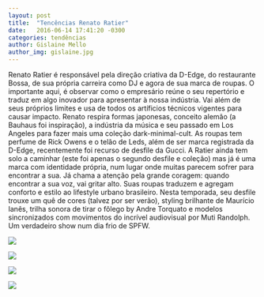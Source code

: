 ```yaml
---
layout: post
title:  "Tencências Renato Ratier"
date:   2016-06-14 17:41:20 -0300
categories: tendências
author: Gislaine Mello
author_img: gislaine.jpg
---
```


Renato Ratier é responsável pela direção criativa da D-Edge, do restaurante Bossa, de sua própria carreira como DJ e agora de sua marca de roupas. O importante aqui, é observar como o empresário reúne o seu repertório e traduz em algo inovador para apresentar à nossa indústria. Vai além de seus próprios limites e usa de todos os artíficios técnicos vigentes para causar impacto. Renato respira formas japonesas, conceito alemão (a Bauhaus foi inspiração), a indústria da música e seu passado em Los Angeles para fazer mais uma coleção dark-minimal-cult. As roupas tem perfume de Rick Owens e o telão de Leds, além de ser marca registrada da D-Edge, recentemente foi recurso de desfile da Gucci. A Ratier ainda tem solo a caminhar (este foi apenas o segundo desfile e coleção) mas já é uma marca com identidade própria, num lugar onde muitas parecem sofrer para encontrar a sua. Já chama a atenção pela grande coragem: quando encontrar a sua voz, vai gritar alto. Suas roupas traduzem e agregam conforto e estilo ao lifestyle urbano brasileiro. Nesta temporada, seu desfile trouxe um quê de cores (talvez por ser verão), styling brilhante de Maurício Ianês, trilha sonora de tirar o fôlego by Andre Torquato e modelos sincronizados com movimentos do incrível audiovisual por Muti Randolph. Um verdadeiro show num dia frio de SPFW.

![](https://github.com/alessandrostein/blog-fashion-hug/blob/gh-pages/images/posts/ScreenHunter_606%20Jun.%2014%2012.49.jpg)

![](https://github.com/alessandrostein/blog-fashion-hug/blob/gh-pages/images/posts/ScreenHunter_607%20Jun.%2014%2012.49.jpg)

![](https://github.com/alessandrostein/blog-fashion-hug/blob/gh-pages/images/posts/ScreenHunter_608%20Jun.%2014%2012.49.jpg)

![](https://github.com/alessandrostein/blog-fashion-hug/blob/gh-pages/images/posts/ScreenHunter_609%20Jun.%2014%2012.49.jpg)
